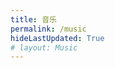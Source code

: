 ```yaml
---
title: 音乐
permalink: /music
hideLastUpdated: True
# layout: Music
---
```


<template>
  <!-- <music></music> -->
  挖坑待补！
</template>

<script>
// import Music from '../.vuepress/components/Music.vue'
// export default {
//   components: { Music }
// }
</script>
